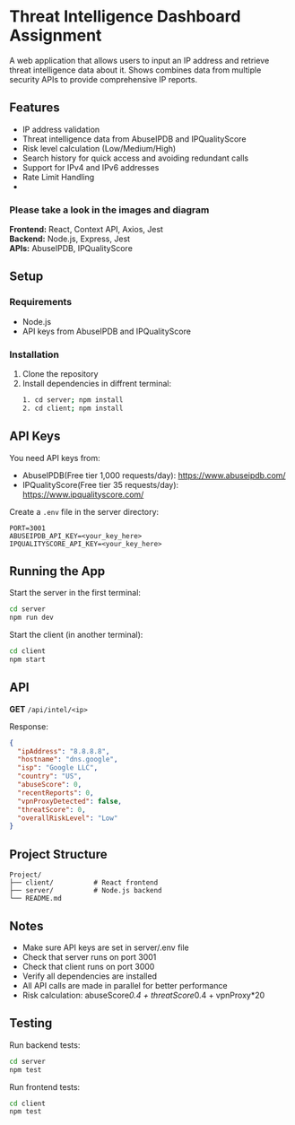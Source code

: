 # Threat Intelligence Dashboard Assignment

A web application that allows users to input an IP address and retrieve threat intelligence data about it.
Shows combines data from multiple security APIs to provide comprehensive IP reports.

## Features

- IP address validation
- Threat intelligence data from AbuseIPDB and IPQualityScore
- Risk level calculation (Low/Medium/High)
- Search history for quick access and avoiding redundant calls
- Support for IPv4 and IPv6 addresses
- Rate Limit Handling
- 
### Please take a look in the images and diagram

**Frontend:** React, Context API, Axios, Jest  
**Backend:** Node.js, Express, Jest  
**APIs:** AbuseIPDB, IPQualityScore

## Setup

### Requirements
- Node.js
- API keys from AbuseIPDB and IPQualityScore

### Installation

1. Clone the repository
2. Install dependencies in diffrent terminal:
   ```bash
   1. cd server; npm install
   2. cd client; npm install
   ```

## API Keys

You need API keys from:
- AbuseIPDB(Free tier 1,000 requests/day): https://www.abuseipdb.com/
- IPQualityScore(Free tier 35 requests/day): https://www.ipqualityscore.com/

Create a `.env` file in the server directory:
```env
PORT=3001
ABUSEIPDB_API_KEY=<your_key_here>
IPQUALITYSCORE_API_KEY=<your_key_here>
```

## Running the App

Start the server in the first terminal:
```bash
cd server
npm run dev
```

Start the client (in another terminal):
```bash
cd client
npm start
```

## API

**GET** `/api/intel/<ip>`

Response:
```json
{
  "ipAddress": "8.8.8.8",
  "hostname": "dns.google",
  "isp": "Google LLC",
  "country": "US",
  "abuseScore": 0,
  "recentReports": 0,
  "vpnProxyDetected": false,
  "threatScore": 0,
  "overallRiskLevel": "Low"
}
```

## Project Structure

```
Project/
├── client/          # React frontend
├── server/          # Node.js backend
└── README.md
```

## Notes

- Make sure API keys are set in server/.env file
- Check that server runs on port 3001
- Check that client runs on port 3000
- Verify all dependencies are installed
- All API calls are made in parallel for better performance
- Risk calculation: abuseScore*0.4 + threatScore*0.4 + vpnProxy*20

## Testing

Run backend tests:
```bash
cd server
npm test
```

Run frontend tests:
```bash
cd client
npm test
```
